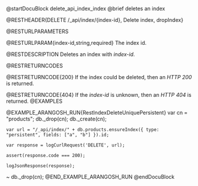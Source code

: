 
@startDocuBlock delete_api_index_index
@brief deletes an index

@RESTHEADER{DELETE /_api/index/{index-id}, Delete index, dropIndex}

@RESTURLPARAMETERS

@RESTURLPARAM{index-id,string,required}
The index id.

@RESTDESCRIPTION
Deletes an index with *index-id*.

@RESTRETURNCODES

@RESTRETURNCODE{200}
If the index could be deleted, then an *HTTP 200* is
returned.

@RESTRETURNCODE{404}
If the *index-id* is unknown, then an *HTTP 404* is returned.
@EXAMPLES

@EXAMPLE_ARANGOSH_RUN{RestIndexDeleteUniquePersistent}
    var cn = "products";
    db._drop(cn);
    db._create(cn);

    var url = "/_api/index/" + db.products.ensureIndex({ type: "persistent", fields: ["a", "b"] }).id;

    var response = logCurlRequest('DELETE', url);

    assert(response.code === 200);

    logJsonResponse(response);
  ~ db._drop(cn);
@END_EXAMPLE_ARANGOSH_RUN
@endDocuBlock
